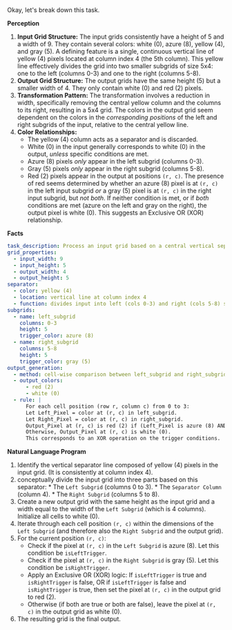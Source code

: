 Okay, let's break down this task.

**Perception**

1.  **Input Grid Structure:** The input grids consistently have a height of 5 and a width of 9. They contain several colors: white (0), azure (8), yellow (4), and gray (5). A defining feature is a single, continuous vertical line of yellow (4) pixels located at column index 4 (the 5th column). This yellow line effectively divides the grid into two smaller subgrids of size 5x4: one to the left (columns 0-3) and one to the right (columns 5-8).
2.  **Output Grid Structure:** The output grids have the same height (5) but a smaller width of 4. They only contain white (0) and red (2) pixels.
3.  **Transformation Pattern:** The transformation involves a reduction in width, specifically removing the central yellow column and the columns to its right, resulting in a 5x4 grid. The colors in the output grid seem dependent on the colors in the *corresponding positions* of the left and right subgrids of the input, relative to the central yellow line.
4.  **Color Relationships:**
    *   The yellow (4) column acts as a separator and is discarded.
    *   White (0) in the input generally corresponds to white (0) in the output, *unless* specific conditions are met.
    *   Azure (8) pixels *only* appear in the left subgrid (columns 0-3).
    *   Gray (5) pixels *only* appear in the right subgrid (columns 5-8).
    *   Red (2) pixels appear in the output at positions `(r, c)`. The presence of red seems determined by whether an azure (8) pixel is at `(r, c)` in the left input subgrid *or* a gray (5) pixel is at `(r, c)` in the right input subgrid, but *not both*. If neither condition is met, or if *both* conditions are met (azure on the left and gray on the right), the output pixel is white (0). This suggests an Exclusive OR (XOR) relationship.

**Facts**


```yaml
task_description: Process an input grid based on a central vertical separator line.
grid_properties:
  - input_width: 9
  - input_height: 5
  - output_width: 4
  - output_height: 5
separator:
  - color: yellow (4)
  - location: vertical line at column index 4
  - function: divides input into left (cols 0-3) and right (cols 5-8) subgrids; discarded in output
subgrids:
  - name: left_subgrid
    columns: 0-3
    height: 5
    trigger_color: azure (8)
  - name: right_subgrid
    columns: 5-8
    height: 5
    trigger_color: gray (5)
output_generation:
  - method: cell-wise comparison between left_subgrid and right_subgrid
  - output_colors:
      - red (2)
      - white (0)
  - rule: |
      For each cell position (row r, column c) from 0 to 3:
      Let Left_Pixel = color at (r, c) in left_subgrid.
      Let Right_Pixel = color at (r, c) in right_subgrid.
      Output_Pixel at (r, c) is red (2) if (Left_Pixel is azure (8) AND Right_Pixel is NOT gray (5)) OR (Left_Pixel is NOT azure (8) AND Right_Pixel is gray (5)).
      Otherwise, Output_Pixel at (r, c) is white (0).
      This corresponds to an XOR operation on the trigger conditions.
```


**Natural Language Program**

1.  Identify the vertical separator line composed of yellow (4) pixels in the input grid. (It is consistently at column index 4).
2.   conceptually divide the input grid into three parts based on this separator:
    *   The `Left Subgrid` (columns 0 to 3).
    *   The `Separator Column` (column 4).
    *   The `Right Subgrid` (columns 5 to 8).
3.  Create a new output grid with the same height as the input grid and a width equal to the width of the `Left Subgrid` (which is 4 columns). Initialize all cells to white (0).
4.  Iterate through each cell position `(r, c)` within the dimensions of the `Left Subgrid` (and therefore also the `Right Subgrid` and the output grid).
5.  For the current position `(r, c)`:
    *   Check if the pixel at `(r, c)` in the `Left Subgrid` is azure (8). Let this condition be `isLeftTrigger`.
    *   Check if the pixel at `(r, c)` in the `Right Subgrid` is gray (5). Let this condition be `isRightTrigger`.
    *   Apply an Exclusive OR (XOR) logic: If `isLeftTrigger` is true and `isRightTrigger` is false, OR if `isLeftTrigger` is false and `isRightTrigger` is true, then set the pixel at `(r, c)` in the output grid to red (2).
    *   Otherwise (if both are true or both are false), leave the pixel at `(r, c)` in the output grid as white (0).
6.  The resulting grid is the final output.